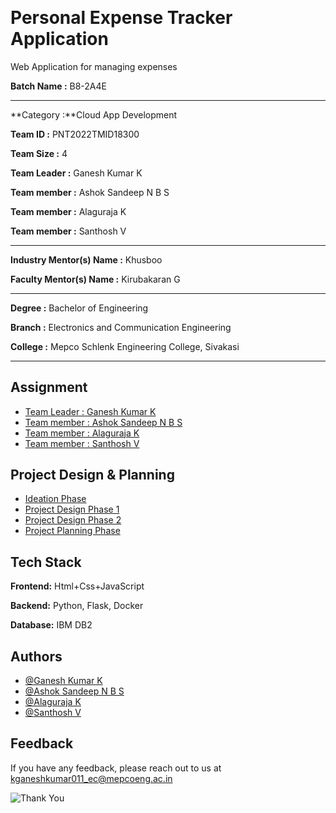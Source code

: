 <p align="left" style="margin-bottom: 0px !important;">
</p>
<h1 align="left" style="margin-top: 0px;">Personal Expense Tracker Application</h1>

<p align="left" >Web Application for managing expenses</p>


**Batch Name :** B8-2A4E

---

**Category :**Cloud App Development

**Team ID :** PNT2022TMID18300

**Team Size :** 4

**Team Leader :** Ganesh Kumar K

**Team member :** Ashok Sandeep N B S

**Team member :** Alaguraja K

**Team member :** Santhosh V

---
**Industry Mentor(s) Name :** Khusboo

**Faculty Mentor(s) Name :** Kirubakaran G

---

**Degree	:**	
Bachelor of Engineering

**Branch	:**	
Electronics and Communication Engineering

**College	:**	
Mepco Schlenk Engineering College, Sivakasi

---





## Assignment  

 - [Team Leader : Ganesh Kumar K](https://github.com/IBM-EPBL/IBM-Project-1321-1658384094/tree/main/Assessments/Ganesh%20Kumar%20K)
 - [Team member : Ashok Sandeep N B S](https://github.com/IBM-EPBL/IBM-Project-1321-1658384094/tree/main/Assessments/Ashok%20Sandeep%20N%20B%20S)
 - [Team member : Alaguraja K](https://github.com/IBM-EPBL/IBM-Project-1321-1658384094/tree/main/Assessments/Alaguraja%20K)
 - [Team member : Santhosh V](https://github.com/IBM-EPBL/IBM-Project-1321-1658384094/tree/main/Assessments/Santhosh%20V)


## Project Design & Planning
- [Ideation Phase](https://github.com/IBM-EPBL/IBM-Project-1321-1658384094/tree/main/Project%20Design%20%26%20Planning/Ideation%20Phase)
- [Project Design Phase 1](https://github.com/IBM-EPBL/IBM-Project-1321-1658384094/tree/main/Project%20Design%20%26%20Planning/Project%20Design%20Phase%201)
- [Project Design Phase 2](https://github.com/IBM-EPBL/IBM-Project-1321-1658384094/tree/main/Project%20Design%20%26%20Planning/Project%20Design%20Phase%202)
- [Project Planning Phase](https://github.com/IBM-EPBL/IBM-Project-1321-1658384094/tree/main/Project%20Design%20%26%20Planning/Project%20Planning%20Phase)

## Tech Stack

**Frontend:** Html+Css+JavaScript

**Backend:** Python, Flask, Docker

**Database:** IBM DB2




## Authors

- [@Ganesh Kumar K](https://github.com/kganeshkumar011)
- [@Ashok Sandeep N B S](https://github.com/ashoksandeepnbs1987)
- [@Alaguraja K](https://github.com/ibm-nalaiyathiran)
- [@Santhosh V](https://github.com/santhoshv30)


## Feedback

If you have any feedback, please reach out to us at kganeshkumar011_ec@mepcoeng.ac.in




![Thank You](https://github.com/kganeshkumar011/Mine/blob/main/Thank%20You.jpg)
